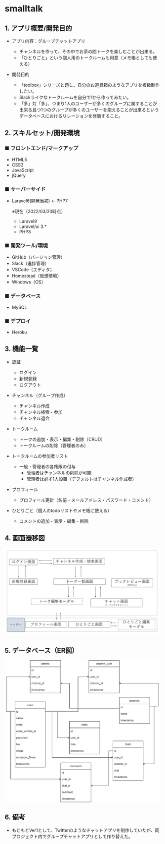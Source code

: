 
#  smalltalk

## 1. アプリ概要/開発目的
- アプリ内容：グループチャットアプリ
  - チャンネルを作って、その中でお茶の間トークを楽しむことが出来る。
  - 「ひとりごと」という個人用のトークルームも用意（メモ帳としても使える）

- 開発目的
  - 「toolbox」シリーズと題し、自分のお道具箱のようなアプリを複数制作したい。
  - Slackライクなトークルームを自分で1から作ってみたい。
  - 「多」対「多」、つまり1人のユーザーが多くのグループに属することが出来る且つ1つのグループが多くのユーザーを抱えることが出来るというデータベースにおけるリレーションを体験すること。

## 2. スキルセット/開発環境
### ■ フロントエンド/マークアップ
- HTML5
- CSS3
- JavaScript
- jQuery

### ■ サーバーサイド
- Laravel6(開発当初) ← PHP7

  ※現在（2022/03/20時点）<br>
  - Laravel9
  - Laravel/ui 3.*
  - PHP8

### ■ 開発ツール/環境
- GitHub（バージョン管理）
- Slack（進捗管理）
- VSCode（エディタ）
- Homestead（仮想環境）
- Windows（OS）

### ■ データベース
- MySQL

### ■ デプロイ
- Heroku

## 3. 機能一覧
- 認証
  - ログイン
  - 新規登録
  - ログアウト

- チャンネル（グループ作成）
  - チャンネル作成
  - チャンネル検索・参加
  - チャンネル退会

- トークルーム
  - トークの追加・表示・編集・削除（CRUD）
  - トークルームの削除（管理者のみ）

- トークルームの参加者リスト
  - 一般・管理者の各権限の付与
    - 管理者はチャンネルの削除が可能
    - 管理者は必ず1人設置（デフォルトはチャンネル作成者）

- プロフィール
  - プロフィール更新（名前・メールアドレス・パスワード・コメント）

- ひとりごと（個人のtodoリストやメモ帳に使える）
  - コメントの追加・表示・編集・削除

## 4. 画面遷移図
![routes](/public/images/smalltalk.png)
## 5. データベース（ER図）
![routes](/public/images/smalltalk.drawio.png)
## 6. 備考
- もともとVer1として、Twitterのようなチャットアプリを制作していたが、同プロジェクト内でグループチャットアプリとして作り替えた。
